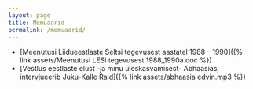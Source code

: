 ```yaml
---
layout: page
title: Memuaarid
permalink: /memuaarid/
---
```


* [Meenutusi Liidueestlaste Seltsi tegevusest aastatel 1988 – 1990]({% link assets/Meenutusi LESi tegevusest 1988_1990a.doc %})
* [Vestlus eestlaste elust -ja minu üleskasvamisest- Abhaasias, intervjueerib Juku-Kalle Raid]({% link assets/abhaasia edvin.mp3 %})
